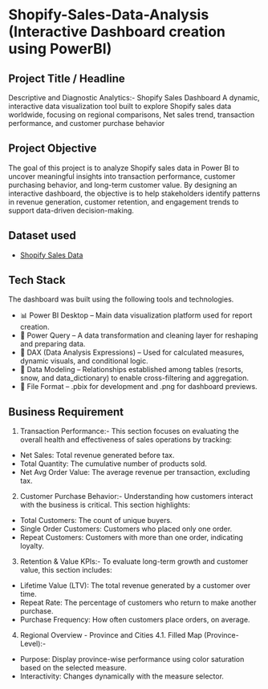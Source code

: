 # Shopify-Sales-Data-Analysis (Interactive Dashboard creation using PowerBI)

## Project Title / Headline
Descriptive and Diagnostic Analytics:- Shopify Sales Dashboard
A dynamic, interactive data visualization tool built to explore Shopify sales data worldwide, focusing on regional comparisons, Net sales trend, transaction performance, and customer purchase behavior

## Project Objective
The goal of this project is to analyze Shopify sales data in Power BI to uncover meaningful insights into transaction performance, customer purchasing behavior, and long-term customer value. By designing an interactive dashboard, the objective is to help stakeholders identify patterns in revenue generation, customer retention, and engagement trends to support data-driven decision-making.

## Dataset used
- <a href="https://github.com/kratikmaheshwari/Shopify-dashboard/blob/main/Shopify%20Sales.xlsx">Shopify Sales Data</a>

## Tech Stack
The dashboard was built using the following tools and technologies.
- 📊 Power BI Desktop – Main data visualization platform used for report creation.
- 📂 Power Query – A data transformation and cleaning layer for reshaping and preparing data.
- 🧠 DAX (Data Analysis Expressions) – Used for calculated measures, dynamic visuals, and conditional logic.
- 📝 Data Modeling – Relationships established among tables (resorts, snow, and data_dictionary) to enable cross-filtering and aggregation.
- 📁 File Format – .pbix for development and .png for dashboard previews.

## Business Requirement
1. Transaction Performance:-
This section focuses on evaluating the overall health and effectiveness of sales operations by tracking:
-	Net Sales: Total revenue generated before tax.
-	Total Quantity: The cumulative number of products sold.
-	Net Avg Order Value: The average revenue per transaction, excluding tax.

2. Customer Purchase Behavior:-
Understanding how customers interact with the business is critical. This section highlights:
-	Total Customers: The count of unique buyers.
-	Single Order Customers: Customers who placed only one order.
-	Repeat Customers: Customers with more than one order, indicating loyalty.

3. Retention & Value KPIs:-
To evaluate long-term growth and customer value, this section includes:
-	Lifetime Value (LTV): The total revenue generated by a customer over time.
-	Repeat Rate: The percentage of customers who return to make another purchase.
-	Purchase Frequency: How often customers place orders, on average.

4. Regional Overview - Province and Cities
4.1. Filled Map (Province-Level):-
-	Purpose: Display province-wise performance using color saturation based on the selected measure.
-	Interactivity: Changes dynamically with the measure selector.






